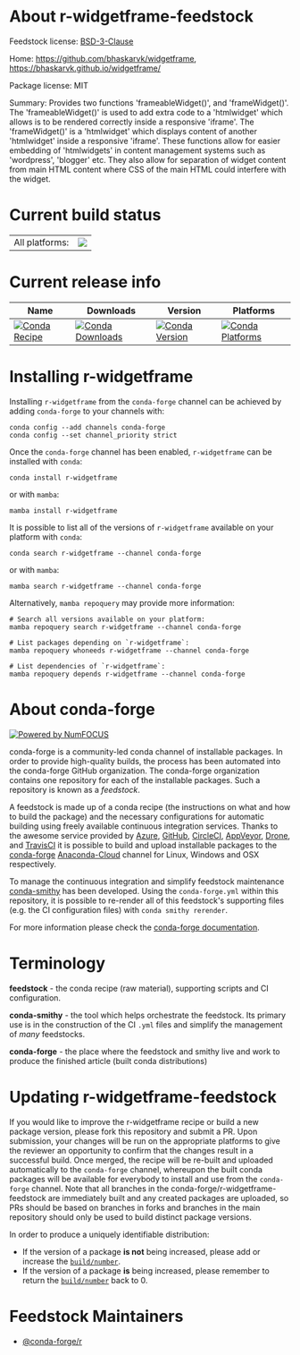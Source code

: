 About r-widgetframe-feedstock
=============================

Feedstock license: [BSD-3-Clause](https://github.com/conda-forge/r-widgetframe-feedstock/blob/main/LICENSE.txt)

Home: https://github.com/bhaskarvk/widgetframe, https://bhaskarvk.github.io/widgetframe/

Package license: MIT

Summary: Provides two functions 'frameableWidget()', and 'frameWidget()'. The 'frameableWidget()' is used to add extra code to a 'htmlwidget' which allows is to be rendered correctly inside a responsive 'iframe'. The 'frameWidget()' is a 'htmlwidget' which displays content of another 'htmlwidget' inside a responsive 'iframe'. These functions allow for easier embedding of 'htmlwidgets' in content management systems such as 'wordpress', 'blogger' etc. They also allow for separation of widget content from main HTML content where CSS of the main HTML could interfere with the widget.

Current build status
====================


<table><tr><td>All platforms:</td>
    <td>
      <a href="https://dev.azure.com/conda-forge/feedstock-builds/_build/latest?definitionId=10227&branchName=main">
        <img src="https://dev.azure.com/conda-forge/feedstock-builds/_apis/build/status/r-widgetframe-feedstock?branchName=main">
      </a>
    </td>
  </tr>
</table>

Current release info
====================

| Name | Downloads | Version | Platforms |
| --- | --- | --- | --- |
| [![Conda Recipe](https://img.shields.io/badge/recipe-r--widgetframe-green.svg)](https://anaconda.org/conda-forge/r-widgetframe) | [![Conda Downloads](https://img.shields.io/conda/dn/conda-forge/r-widgetframe.svg)](https://anaconda.org/conda-forge/r-widgetframe) | [![Conda Version](https://img.shields.io/conda/vn/conda-forge/r-widgetframe.svg)](https://anaconda.org/conda-forge/r-widgetframe) | [![Conda Platforms](https://img.shields.io/conda/pn/conda-forge/r-widgetframe.svg)](https://anaconda.org/conda-forge/r-widgetframe) |

Installing r-widgetframe
========================

Installing `r-widgetframe` from the `conda-forge` channel can be achieved by adding `conda-forge` to your channels with:

```
conda config --add channels conda-forge
conda config --set channel_priority strict
```

Once the `conda-forge` channel has been enabled, `r-widgetframe` can be installed with `conda`:

```
conda install r-widgetframe
```

or with `mamba`:

```
mamba install r-widgetframe
```

It is possible to list all of the versions of `r-widgetframe` available on your platform with `conda`:

```
conda search r-widgetframe --channel conda-forge
```

or with `mamba`:

```
mamba search r-widgetframe --channel conda-forge
```

Alternatively, `mamba repoquery` may provide more information:

```
# Search all versions available on your platform:
mamba repoquery search r-widgetframe --channel conda-forge

# List packages depending on `r-widgetframe`:
mamba repoquery whoneeds r-widgetframe --channel conda-forge

# List dependencies of `r-widgetframe`:
mamba repoquery depends r-widgetframe --channel conda-forge
```


About conda-forge
=================

[![Powered by
NumFOCUS](https://img.shields.io/badge/powered%20by-NumFOCUS-orange.svg?style=flat&colorA=E1523D&colorB=007D8A)](https://numfocus.org)

conda-forge is a community-led conda channel of installable packages.
In order to provide high-quality builds, the process has been automated into the
conda-forge GitHub organization. The conda-forge organization contains one repository
for each of the installable packages. Such a repository is known as a *feedstock*.

A feedstock is made up of a conda recipe (the instructions on what and how to build
the package) and the necessary configurations for automatic building using freely
available continuous integration services. Thanks to the awesome service provided by
[Azure](https://azure.microsoft.com/en-us/services/devops/), [GitHub](https://github.com/),
[CircleCI](https://circleci.com/), [AppVeyor](https://www.appveyor.com/),
[Drone](https://cloud.drone.io/welcome), and [TravisCI](https://travis-ci.com/)
it is possible to build and upload installable packages to the
[conda-forge](https://anaconda.org/conda-forge) [Anaconda-Cloud](https://anaconda.org/)
channel for Linux, Windows and OSX respectively.

To manage the continuous integration and simplify feedstock maintenance
[conda-smithy](https://github.com/conda-forge/conda-smithy) has been developed.
Using the ``conda-forge.yml`` within this repository, it is possible to re-render all of
this feedstock's supporting files (e.g. the CI configuration files) with ``conda smithy rerender``.

For more information please check the [conda-forge documentation](https://conda-forge.org/docs/).

Terminology
===========

**feedstock** - the conda recipe (raw material), supporting scripts and CI configuration.

**conda-smithy** - the tool which helps orchestrate the feedstock.
                   Its primary use is in the construction of the CI ``.yml`` files
                   and simplify the management of *many* feedstocks.

**conda-forge** - the place where the feedstock and smithy live and work to
                  produce the finished article (built conda distributions)


Updating r-widgetframe-feedstock
================================

If you would like to improve the r-widgetframe recipe or build a new
package version, please fork this repository and submit a PR. Upon submission,
your changes will be run on the appropriate platforms to give the reviewer an
opportunity to confirm that the changes result in a successful build. Once
merged, the recipe will be re-built and uploaded automatically to the
`conda-forge` channel, whereupon the built conda packages will be available for
everybody to install and use from the `conda-forge` channel.
Note that all branches in the conda-forge/r-widgetframe-feedstock are
immediately built and any created packages are uploaded, so PRs should be based
on branches in forks and branches in the main repository should only be used to
build distinct package versions.

In order to produce a uniquely identifiable distribution:
 * If the version of a package **is not** being increased, please add or increase
   the [``build/number``](https://docs.conda.io/projects/conda-build/en/latest/resources/define-metadata.html#build-number-and-string).
 * If the version of a package **is** being increased, please remember to return
   the [``build/number``](https://docs.conda.io/projects/conda-build/en/latest/resources/define-metadata.html#build-number-and-string)
   back to 0.

Feedstock Maintainers
=====================

* [@conda-forge/r](https://github.com/conda-forge/r/)

